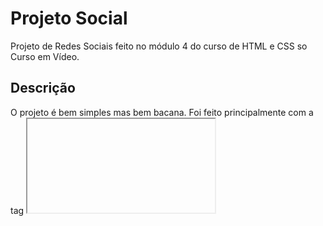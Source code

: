 # Projeto Social
 Projeto de Redes Sociais feito no módulo 4 do curso de HTML e CSS so Curso em Vídeo. 
 
 ## Descrição
  O projeto é bem simples mas bem bacana. Foi feito principalmente com a tag <iframe>, que possibilita que os prints aparecem na tela do celular. Possui minhas redes sociais e outros projetos que fiz em botões, que dependendo do tamanho da sua tela ficam em um menu hamburguer.

![print-projeto-social-11](https://user-images.githubusercontent.com/98670029/193426575-5efcb88c-a598-40ca-acee-e2d6ead883b6.png)
![print-projeto-social-2 1](https://user-images.githubusercontent.com/98670029/193426430-fa71fbaa-3895-4052-a81b-40b0e0b65602.png)
![print-projeto-social-3 1](https://user-images.githubusercontent.com/98670029/193426431-75e63356-e320-4f2d-be55-4782e7c8f7a9.png)


